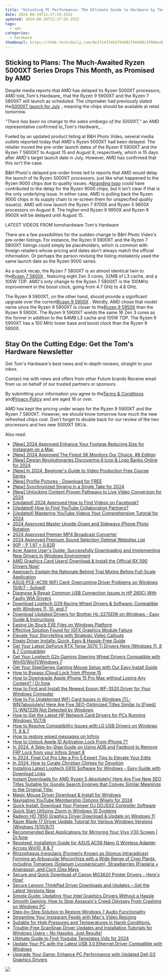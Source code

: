```yaml
---
title: "Unlocking PC Performance: The Ultimate Guide to Hardware by Tom"
date: 2024-08-19T12:27:59.255Z
updated: 2024-08-20T12:27:59.255Z
tags:
  - cpu
categories:
  - hardware
thumbnail: https://thmb.techidaily.com/9e3724374b3f93992f56d90c3f06be4bddda301db6e3204484fdd608537b1478.png
---
```


## Sticking to Plans: The Much-Awaited Ryzen 5000XT Series Drops This Month, as Promised by AMD

Despite media reports that AMD has delayed its Ryzen 5000XT processors, AMD told_Tom's Hardware_ that the Ryzen 9 5900XT and the Ryzen 7 5800XT will launch as scheduled. The chipmaker had previously slated the[5000XT launch for July](https://www.tomshardware.com/pc-components/cpus/amd-announces-zen-5-ryzen-9000-processors-launches-in-july-four-new-ryzen-9-7-and-5-processors-with-a-16-ipc-improvement) , meaning the chips should be available at retail tomorrow.

_"There has been no change to the sales embargo of the 5000XT,"_ an AMD representative confirmed to_Tom's Hardware_ .

 Fueled by an updated product listing at B&H Photo Video, several media outlets reported today that AMD's Ryzen 5000XT had been delayed. The retailer moved the pre-order launch dates of the Ryzen 9 5900XT and the Ryzen 7 5800XT to August 15 and August 8, respectively, which is 15 days after AMD's target launch date in July. However, AMD has confirmed that this isn't the case.

 B&H Photo's delayed pre-order times led to reports that AMD would delay the launch of its Ryzen 5000XT processors, just like what happened to the Ryzen 9000 chips due to quality issues. A[branding typo](https://www.tomshardware.com/pc-components/cpus/amd-ryzen-9000-launch-delay-due-to-typo-ryzen-7-9700x-ryzen-5-9600x-confirmed) could have contributed to the delay for the Ryzen 9000 chips, but it isn't clear if that is the only underlying issue. In either case, AMD is pulling back the Ryzen 9000 chips in its supply chain to re-screen them for unspecified quality issue(s). AMD will now launch the Ryzen 7 9700X and Ryzen 5 9600X processors on August 8\. The higher-end Ryzen 9 9950X and Ryzen 9 9900X will be delayed until August 15\.

 LATEST VIDEOS FROM tomshardware Tom's Hardware

 There are a few possibilities for the sudden change to B&H Photo Video's pre-order listings. For instance, the Ryzen 9 5900XT and the Ryzen 7 5800XT listings could simply be placeholders, which is common with foreign retailers whose pricing and dates don't always match the official information. Or perhaps the person revising the listing mistakenly used the same launch date as the Ryzen 9000 series.

 As a quick recap, the Ryzen 7 5800XT is an almost identical twin to the[Ryzen 7 5800X](https://www.tomshardware.com/reviews/amd-ryzen-7-5800x-zen-3-review) , featuring eight Zen 3 cores, 32MB of L3 cache, and a 105W TDP. AMD's only change to the Ryzen 7 5800XT is the 100MHz improvement in the boost clock, going from 4.7 GHz to 4.8 GHz.

 The Ryzen 9 5900XT, on the other hand, should provide a significant upgrade over the current[Ryzen 9 5900X](https://www.tomshardware.com/reviews/amd-ryzen-9-5950x-5900x-zen-3-review) . Weirdly, AMD chose that model name since the Ryzen 9 5900XT is closer to the[Ryzen 9 5950X](https://www.tomshardware.com/reviews/amd-ryzen-9-5950x-5900x-zen-3-review) than the Ryzen 9 5900X. The Ryzen 9 5900XT wields the same 16 Zen 3 cores as the former in addition to the 64MB L3 cache and 105W TDP. The Ryzen 9 5900XT has a 100 MHz lower base and boost clock than the Ryzen 9 5950X.

## Stay On the Cutting Edge: Get the Tom's Hardware Newsletter

 Get Tom's Hardware's best news and in-depth reviews, straight to your inbox.

 Contact me with news and offers from other Future brands  Receive email from us on behalf of our trusted partners or sponsors

 By submitting your information you agree to the[Terms & Conditions](https://futureplc.com/terms-conditions/) and[Privacy Policy](https://futureplc.com/privacy-policy/) and are aged 16 or over.

 AMD has kept the pricing under wraps for the Ryzen 9 5900XT and the Ryzen 7 5800XT. However, we should know tomorrow how much the new refreshed chips cost. Don't forget to double back for our review of the two processors and two new 5000XT SKUs.


<ins class="adsbygoogle"
     style="display:block"
     data-ad-format="autorelaxed"
     data-ad-client="ca-pub-7571918770474297"
     data-ad-slot="1223367746"></ins>



<ins class="adsbygoogle"
     style="display:block"
     data-ad-client="ca-pub-7571918770474297"
     data-ad-slot="8358498916"
     data-ad-format="auto"
     data-full-width-responsive="true"></ins>

<span class="atpl-alsoreadstyle">Also read:</span>
<div><ul>
<li><a href="https://instagram-video-files.techidaily.com/new-2024-approved-enhance-your-footage-reducing-size-for-instagram-on-a-mac/"><u>[New] 2024 Approved  Enhance Your Footage  Reducing Size for Instagram on a Mac</u></a></li>
<li><a href="https://fox-direct.techidaily.com/new-2024-approved-the-finest-5k-monitors-our-choice-8-edition/"><u>[New] 2024 Approved  The Finest 5K Monitors  Our Choice, #8 Edition</u></a></li>
<li><a href="https://facebook-record-videos.techidaily.com/new-design-revolutionaries-discovering-6-icon-and-logo-banks-online-for-2024/"><u>[New] Design Revolutionaries  Discovering 6 Icon & Logo Banks Online for 2024</u></a></li>
<li><a href="https://facebook-video-footage.techidaily.com/new-in-2024-beginners-guide-to-video-production-free-course-series/"><u>[New] In 2024, Beginner's Guide to Video Production  Free Course Series</u></a></li>
<li><a href="https://youtube-stream.techidaily.com/new-profile-pictures-download-for-free/"><u>[New] Profile Pictures - Download for FREE</u></a></li>
<li><a href="https://tiktok-video-recordings.techidaily.com/new-synchronized-singing-in-a-single-take-for-2024/"><u>[New] Synchronized Singing in a Single Take for 2024</u></a></li>
<li><a href="https://facebook-video-content.techidaily.com/new-unlocking-content-proven-pathways-to-live-video-conversion-for-2024/"><u>[New] Unlocking Content  Proven Pathways to Live Video Conversion for 2024</u></a></li>
<li><a href="https://facebook-video-recording.techidaily.com/updated-2024-approved-how-to-find-videos-on-facebook/"><u>[Updated] 2024 Approved  How to Find Videos on Facebook?</u></a></li>
<li><a href="https://facebook-video-share.techidaily.com/updated-how-to-find-youtube-collaboration-partners/"><u>[Updated] How to Find YouTube Collaboration Partners?</u></a></li>
<li><a href="https://youtube-blog.techidaily.com/ed-mastering-youtube-videos-your-comprehensive-tutorial-for-2024/"><u>[Updated] Mastering YouTube Videos  Your Comprehensive Tutorial for 2024</u></a></li>
<li><a href="https://extra-skills.techidaily.com/2024-approved-master-upside-down-and-sideways-iphone-photo-rotation/"><u>2024 Approved  Master Upside-Down and Sideways iPhone Photo Rotation</u></a></li>
<li><a href="https://facebook-videos.techidaily.com/2024-approved-premier-mp4-broadcast-converter/"><u>2024 Approved  Premier MP4 Broadcast Converter</u></a></li>
<li><a href="https://extra-support.techidaily.com/2024-approved-premium-sound-selection-optimal-websites-list/"><u>2024 Approved  Premium Sound Selection  Optimal Websites List</u></a></li>
<li><a href="https://hardware-help.techidaily.com/90p-p-197-082r/"><u>90P - P 1.97 = 0.82R</u></a></li>
<li><a href="https://hardware-help.techidaily.com/acer-aspire-users-guide-successfully-downloading-and-implementing-new-drivers-in-windows-environment/"><u>Acer Aspire User's Guide: Successfully Downloading and Implementing New Drivers in Windows Environment</u></a></li>
<li><a href="https://hardware-help.techidaily.com/amd-graphics-card-users-download-and-install-the-official-rx-590-drivers-now/"><u>AMD Graphics Card Users! Download & Install the Official RX 590 Drivers Now!</u></a></li>
<li><a href="https://hardware-help.techidaily.com/approach-explain-the-rationale-behind-trial-mixing-before-full-scale-application/"><u>Approach: Explain the Rationale Behind Trial Mixing Before Full-Scale Application</u></a></li>
<li><a href="https://hardware-help.techidaily.com/asus-pce-ac56-wifi-card-overcoming-driver-problems-on-windows-1087-solved/"><u>ASUS PCE-AC56 WiFi Card: Overcoming Driver Problems on Windows 10/8/7 - Solved!</u></a></li>
<li><a href="https://hardware-help.techidaily.com/diagnose-and-repair-common-usb-connection-issues-in-hp-260ci-with-faulty-wia-drivers/"><u>Diagnose & Repair Common USB Connection Issues in HP 260Ci With Faulty WIA Drivers</u></a></li>
<li><a href="https://hardware-help.techidaily.com/download-logitech-g29-racing-wheel-drivers-and-software-compatible-with-windows-11-10-and-7/"><u>Download Logitech G29 Racing Wheel Drivers & Software: Compatible with Windows 11, 10, and 7</u></a></li>
<li><a href="https://hardware-help.techidaily.com/download-updated-drivers-for-brother-hl-2270dw-on-windows-easy-guide-and-instructions/"><u>Download Updated Drivers for Brother HL-2270DW on Windows - Easy Guide & Instructions</u></a></li>
<li><a href="https://win11-tips.techidaily.com/easing-up-stuck-exe-files-on-windows-platform/"><u>Easing Up Stuck EXE Files on Windows Platform</u></a></li>
<li><a href="https://hardware-help.techidaily.com/effective-solution-found-for-igfx-graphics-module-failure/"><u>Effective Solution Found for iGFX Graphics Module Failure</u></a></li>
<li><a href="https://screen-sharing-recording.techidaily.com/elevate-your-storytelling-with-strategic-video-callouts/"><u>Elevate Your Storytelling with Strategic Video Callouts</u></a></li>
<li><a href="https://hardware-help.techidaily.com/elgato-driver-installs-quick-easy-and-hassle-free-guide/"><u>Elgato Driver Installs: Quick, Easy & Hassle-Free Guide</u></a></li>
<li><a href="https://hardware-help.techidaily.com/get-your-latest-geforce-rtx-terse-3070-ti-drivers-here-windows-11-8-and-7-compatible/"><u>Get Your Latest GeForce RTX Terse 3070 Ti Drivers Here (Windows 11, 8 & 7 Compatible)</u></a></li>
<li><a href="https://hardware-help.techidaily.com/get-your-logitech-g2n-gaming-steering-wheel-drivers-compatible-with-win10win11windows-7/"><u>Get Your Logitech G2n Gaming Steering Wheel Drivers Compatible with Win10/Win11/Windows 7</u></a></li>
<li><a href="https://hardware-help.techidaily.com/get-your-steelseries-gaming-mouse-setup-with-our-easy-install-guide/"><u>Get Your SteelSeries Gaming Mouse Setup with Our Easy Install Guide</u></a></li>
<li><a href="https://activate-lock.techidaily.com/how-to-bypass-icloud-lock-from-iphone-15-by-drfone-ios/"><u>How to Bypass iCloud Lock from iPhone 15</u></a></li>
<li><a href="https://techidaily.com/how-to-downgrade-apple-iphone-15-pro-max-without-losing-any-content-drfone-by-drfone-ios-system-repair-ios-system-repair/"><u>How to Downgrade Apple iPhone 15 Pro Max without Losing Any Content? | Dr.fone</u></a></li>
<li><a href="https://hardware-help.techidaily.com/how-to-find-and-install-the-newest-epson-wf-3520-driver-for-your-windows-computer/"><u>How to Find and Install the Newest Epson WF-3520 Driver for Your Windows Computer</u></a></li>
<li><a href="https://hardware-help.techidaily.com/how-to-fix-undetected-wifi-card-issues-in-windows-tl-wn7absolutely-here-are-five-seo-optimized-titles-similar-to-fixed-tl-wn722n-not-detected-by-windows/"><u>How to Fix Undetected WiFi Card Issues in Windows (TL-WN7absolutely! Here Are Five SEO-Optimized Titles Similar to [Fixed] TL-WN722N Not Detected by Windows</u></a></li>
<li><a href="https://hardware-help.techidaily.com/how-to-get-the-latest-hp-network-card-drivers-for-pcs-running-windows-1078/"><u>How to Get the Latest HP Network Card Drivers for PCs Running Windows 10/7/8</u></a></li>
<li><a href="https://hardware-help.techidaily.com/how-to-resolve-compatibility-issues-with-lg-usb-drivers-on-windows-11-8-and-7/"><u>How to Resolve Compatibility Issues with LG USB Drivers on Windows 11, 8 & 7</u></a></li>
<li><a href="https://blog-min.techidaily.com/how-to-restore-wiped-messages-on-infinix-by-fonelab-android-recover-messages/"><u>How to restore wiped messages on Infinix</u></a></li>
<li><a href="https://activate-lock.techidaily.com/how-to-unlock-apple-id-activation-lock-from-iphone-7-by-drfone-ios/"><u>How to Unlock Apple ID Activation Lock From iPhone 7?</u></a></li>
<li><a href="https://bypass-frp.techidaily.com/in-2024-a-step-by-step-guide-on-using-adb-and-fastboot-to-remove-frp-lock-from-your-infinix-smart-8-by-drfone-android/"><u>In 2024, A Step-by-Step Guide on Using ADB and Fastboot to Remove FRP Lock from your Infinix Smart 8</u></a></li>
<li><a href="https://ai-vdieo-software.techidaily.com/in-2024-final-cut-pro-like-a-pro-5-expert-tips-to-elevate-your-edits/"><u>In 2024, Final Cut Pro Like a Pro 5 Expert Tips to Elevate Your Edits</u></a></li>
<li><a href="https://some-techniques.techidaily.com/in-2024-how-to-curate-christian-chimes-for-devotion/"><u>In 2024, How to Curate Christian Chimes for Devotion</u></a></li>
<li><a href="https://hardware-help.techidaily.com/installing-latest-logitech-g910-software-for-windows-easy-guide-with-download-links/"><u>Installing Latest Logitech G910 Software for Windows - Easy Guide with Download Links</u></a></li>
<li><a href="https://hardware-help.techidaily.com/instant-downloads-for-amd-ryzen-5-absolutely-here-are-five-new-seo-titles-suitable-for-google-search-engines-that-convey-similar-meanings-to-the-original-ti311/"><u>Instant Downloads for AMD Ryzen 5 Absolutely! Here Are Five New SEO Titles Suitable for Google Search Engines that Convey Similar Meanings to the Original Title:</u></a></li>
<li><a href="https://hardware-help.techidaily.com/magic-mouse-driver-download-and-install-for-windows/"><u>Magic Mouse Driver Download & Install for Windows</u></a></li>
<li><a href="https://youtube-help.techidaily.com/navigating-youtube-membership-options-wisely-for-2024/"><u>Navigating YouTube Membership Options Wisely for 2024</u></a></li>
<li><a href="https://hardware-help.techidaily.com/quick-install-download-your-pioneer-dj-ddjsx2-controller-software/"><u>Quick Install: Download Your Pioneer DJ DDJSX2 Controller Software</u></a></li>
<li><a href="https://extra-resources.techidaily.com/quick-start-utilizing-zoom-in-windows-10-systems/"><u>Quick Start  Utilizing Zoom in Windows 10 Systems</u></a></li>
<li><a href="https://hardware-help.techidaily.com/radeon-hd-7850-graphics-driver-download-and-update-on-windows-11/"><u>Radeon HD 7850 Graphics Driver Download & Update on Windows 11</u></a></li>
<li><a href="https://hardware-help.techidaily.com/razer-blade-17-driver-update-tutorial-for-various-windows-versions-windows-111087/"><u>Razer Blade 17 Driver Update Tutorial for Various Windows Versions (Windows 11/10/8/7)</u></a></li>
<li><a href="https://screen-mirror.techidaily.com/recommended-best-applications-for-mirroring-your-vivo-v30-screen-drfone-by-drfone-android/"><u>Recommended Best Applications for Mirroring Your Vivo V30 Screen | Dr.fone</u></a></li>
<li><a href="https://hardware-help.techidaily.com/resolved-installation-guide-for-asus-ac56-nano-g-wireless-adapter-across-win10-8-and-7/"><u>Resolved: Installation Guide for ASUS AC56 Nano G Wireless Adapter Across Win10, 8 & 7</u></a></li>
<li><a href="https://hardware-help.techidaily.com/rhizophagus-irregularis-formerly-known-as-glomus-intraradices-forming-an-arbuscular-mycorrhiza-with-a-wide-range-of-crop-plants-including-tomatoes-solanum-l253/"><u>Rhizophagus Irregularis (Formerly Known as Glomus Intraradices) Forming an Arbuscular Mycorrhiza with a Wide Range of Crop Plants, Including Tomatoes (Solanum Lycopersicum), Strawberries (Fragaria × Ananassa), and Corn (Zea Mays</u></a></li>
<li><a href="https://hardware-help.techidaily.com/secure-and-quick-download-of-canon-mg3620-printer-drivers-heres-how/"><u>Secure and Quick Download of Canon MG3620 Printer Drivers - Here's How!</u></a></li>
<li><a href="https://hardware-help.techidaily.com/1722978270154-secure-lenovo-thinkpad-driver-downloads-and-updates-get-the-latest-versions-now/"><u>Secure Lenovo ThinkPad Driver Downloads and Updates – Get the Latest Versions Now</u></a></li>
<li><a href="https://hardware-help.techidaily.com/simple-guide-updating-your-intel-graphics-drivers-without-a-hassle/"><u>Simple Guide: Updating Your Intel Graphics Drivers Without a Hassle</u></a></li>
<li><a href="https://win-blog.techidaily.com/smooth-gaming-how-to-stop-assassins-creed-odyssey-from-crashing-on-windows-pc/"><u>Smooth Gaming: How to Stop Assassin's Creed Odyssey From Crashing on Windows PC</u></a></li>
<li><a href="https://sound-issues.techidaily.com/step-by-step-solution-to-restore-windows-7-audio-functionality/"><u>Step-by-Step Solution to Restore Windows 7 Audio Functionality</u></a></li>
<li><a href="https://instagram-video-files.techidaily.com/streamline-your-instagram-feeds-with-macs-video-resizing/"><u>Streamline Your Instagram Feeds with Mac's Video Resizing</u></a></li>
<li><a href="https://hardware-help.techidaily.com/1722970418092-suitable-for-high-pressures-and-temperatures-in-harsh-conditions/"><u>Suitable for High Pressures and Temperatures in Harsh Conditions.</u></a></li>
<li><a href="https://hardware-help.techidaily.com/trouble-free-scansnap-driver-updates-and-installation-tutorials-for-windows-users-no-hassles-just-results/"><u>Trouble-Free ScanSnap Driver Updates and Installation Tutorials for Windows Users – No Hassles, Just Results!</u></a></li>
<li><a href="https://facebook-video-share.techidaily.com/ultimate-guide-to-find-youtube-templates-vids-for-2024/"><u>Ultimate Guide to Find Youtube Templates Vids for 2024</u></a></li>
<li><a href="https://hardware-help.techidaily.com/update-your-pc-with-the-latest-usb-30-ethernet-driver-compatible-with-windows/"><u>Update Your PC with the Latest USB 3.0 Ethernet Driver Compatible with Windows</u></a></li>
<li><a href="https://hardware-help.techidaily.com/upgrade-your-game-enhance-pc-performance-with-updated-dell-g3-graphics-drivers/"><u>Upgrade Your Game: Enhance PC Performance with Updated Dell G3 Graphics Drivers</u></a></li>
</ul></div>

<!-- affiliate ads begin -->
<a href="https://shop.systoolsgroup.com/affiliate.php?ACCOUNT=SYSTOOBY&AFFILIATE=108875&PATH=https%3A%2F%2Fwww.systoolsgroup.com%3FAFFILIATE%3D108875%26RESOURCE%3DSysTools%2BGmail%2BBackup"><img src="https://www.systoolsgroup.com/box/gmail-backup.png" border="0"></a>
<!-- affiliate ads end -->